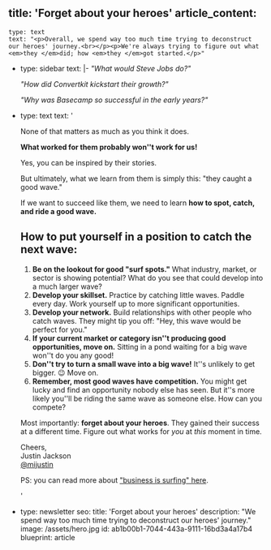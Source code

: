 title: 'Forget about your heroes'
article_content:
  -
    type: text
    text: "<p>Overall, we spend way too much time trying to deconstruct our heroes' journey.<br></p><p>We're always trying to figure out what <em>they </em>did; how <em>they </em>got started.</p>"
  -
    type: sidebar
    text: |-
      _"What would Steve Jobs do?"_

      _"How did Convertkit kickstart their growth?"_

      _"Why was Basecamp so successful in the early years?"_
  -
    type: text
    text: '<p>None of that matters as much as you think it does.<br></p><p><strong>What worked for them probably won''t work for us! </strong></p><p>Yes, you can be inspired by their stories. </p><p>But ultimately, what we learn from them is simply this: "they caught a good wave." </p><p>If we want to succeed like them, we need to learn&nbsp;<strong>how to spot, catch, and ride a good wave.</strong></p><h2>How to put yourself in a position to catch the next wave: </h2><ol><li><strong>Be on the lookout for good "surf spots."</strong> What industry, market, or sector is showing potential? What do you see that could develop into a much larger wave?</li><li><strong>Develop your skillset.</strong> Practice by catching little waves. Paddle every day. Work yourself up to more significant opportunities.</li><li><strong>Develop your network.</strong> Build relationships with other people who catch waves. They might tip you off: "Hey, this wave would be perfect for you."</li><li><strong>If your current market or category isn''t producing good opportunities, move on.</strong> Sitting in a pond waiting for a big wave won''t do you any good!</li><li><strong>Don''t try to turn a small wave into a big wave!</strong> It''s unlikely to get bigger. 😉 Move on.</li><li><strong>Remember, most good waves have competition.</strong> You might get lucky and find an opportunity nobody else has seen. But it''s more likely you''ll be riding the same wave as someone else. How can you compete?</li></ol><p>Most importantly: <strong>forget about your heroes</strong>. They gained their success at a different time. Figure out what works for <em>you</em> at <em>this</em> moment in time.</p><p>Cheers,<br>Justin Jackson<br><a href="https://twitter.com/mijustin">@mijustin</a></p><p>PS: you can read more about <a href="/surfing">"business is surfing" here</a>.</p>'
  -
    type: newsletter
seo:
  title: 'Forget about your heroes'
  description: "We spend way too much time trying to deconstruct our heroes' journey."
  image: /assets/hero.jpg
id: ab1b00b1-7044-443a-9111-16bd3a4a17b4
blueprint: article
